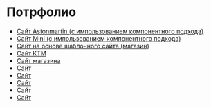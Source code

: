 # Потрфолио
<ul>
  <li><a href="http://astonmartinkyiv.com/uk" target="_blank">Сайт Astonmartin (с импользованием компонентного подхода)</li>
  <li><a href="https://mini-kyiv.com.ua/ru" target="_blank">Сайт Mini (с импользованием компонентного подхода)</li>
  <li><a href="https://anika-shop.com/ru" target="_blank">Сайт на основе шаблонного сайта (магазин)</li>
  <li><a href="https://ktm.kharkov.ua/ru" target="_blank">Сайт KTM</li>
  <li><a href="https://alisa-ua.com/" target="_blank">Сайт магазина</li>
  <li><a href="https://amd.pl.ua/" target="_blank">Сайт</li>
  <li><a href="https://slat.com.ua/ru" target="_blank">Сайт</li>
  <li><a href="https://tricom.com.ua/ru" target="_blank">Сайт</li>
  <li><a href="https://vetexpert.com.ua/" target="_blank">Сайт</li>
  <li><a href="https://climate-element.com.ua/ru" target="_blank">Сайт</li>
</ul>
